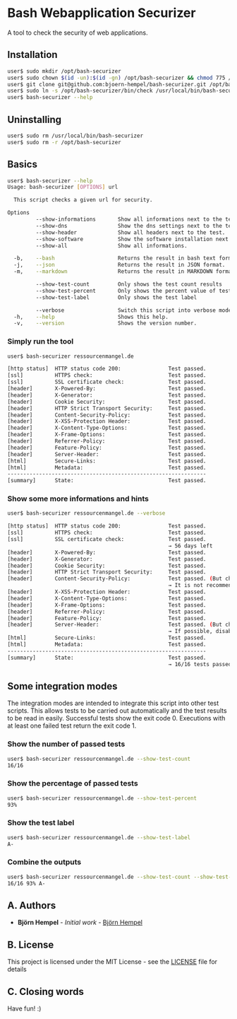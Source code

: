 # Bash Webapplication Securizer

A tool to check the security of web applications.

## Installation

```bash
user$ sudo mkdir /opt/bash-securizer
user$ sudo chown $(id -un):$(id -gn) /opt/bash-securizer && chmod 775 /opt/bash-securizer
user$ git clone git@github.com:bjoern-hempel/bash-securizer.git /opt/bash-securizer/.
user$ sudo ln -s /opt/bash-securizer/bin/check /usr/local/bin/bash-securizer
user$ bash-securizer --help
```

## Uninstalling

```bash
user$ sudo rm /usr/local/bin/bash-securizer
user$ sudo rm -r /opt/bash-securizer
```

## Basics

```bash
user$ bash-securizer --help
Usage: bash-securizer [OPTIONS] url

  This script checks a given url for security.

Options
         --show-informations       Show all informations next to the test.
         --show-dns                Show the dns settings next to the test.
         --show-header             Show all headers next to the test.
         --show-software           Show the software installation next to the test.
         --show-all                Show all informations.

  -b,    --bash                    Returns the result in bash text format.
  -j,    --json                    Returns the result in JSON format.
  -m,    --markdown                Returns the result in MARKDOWN format.

         --show-test-count         Only shows the test count results
         --show-test-percent       Only shows the percent value of test result
         --show-test-label         Only shows the test label

         --verbose                 Switch this script into verbose mode.
  -h,    --help                    Shows this help.
  -v,    --version                 Shows the version number.

```

### Simply run the tool

```bash
user$ bash-securizer ressourcenmangel.de

[http status]  HTTP status code 200:               Test passed.
[ssl]          HTTPS check:                        Test passed.
[ssl]          SSL certificate check:              Test passed.
[header]       X-Powered-By:                       Test passed.
[header]       X-Generator:                        Test passed.
[header]       Cookie Security:                    Test passed.
[header]       HTTP Strict Transport Security:     Test passed.
[header]       Content-Security-Policy:            Test passed.
[header]       X-XSS-Protection Header:            Test passed.
[header]       X-Content-Type-Options:             Test passed.
[header]       X-Frame-Options:                    Test passed.
[header]       Referrer-Policy:                    Test passed.
[header]       Feature-Policy:                     Test passed.
[header]       Server-Header:                      Test passed.
[html]         Secure-Links:                       Test passed.
[html]         Metadata:                           Test passed.
---------------------------------------------------------------
[summary]      State:                              Test passed.
```

### Show some more informations and hints

```bash
user$ bash-securizer ressourcenmangel.de --verbose

[http status]  HTTP status code 200:               Test passed.
[ssl]          HTTPS check:                        Test passed.
[ssl]          SSL certificate check:              Test passed.
                                                   → 56 days left
[header]       X-Powered-By:                       Test passed.
[header]       X-Generator:                        Test passed.
[header]       Cookie Security:                    Test passed.
[header]       HTTP Strict Transport Security:     Test passed.
[header]       Content-Security-Policy:            Test passed. (But check the following warnings)
                                                   → It is not recommend to use the setting "unsafe-inline".
[header]       X-XSS-Protection Header:            Test passed.
[header]       X-Content-Type-Options:             Test passed.
[header]       X-Frame-Options:                    Test passed.
[header]       Referrer-Policy:                    Test passed.
[header]       Feature-Policy:                     Test passed.
[header]       Server-Header:                      Test passed. (But check the following warnings)
                                                   → If possible, disable the following content: "Apache"
[html]         Secure-Links:                       Test passed.
[html]         Metadata:                           Test passed.
---------------------------------------------------------------
[summary]      State:                              Test passed.
                                                   → 16/16 tests passed.
```

## Some integration modes

The integration modes are intended to integrate this script into other test scripts. This allows tests to be carried out automatically and the test results to be read in easily. Successful tests show the exit code 0. Executions with at least one failed test return the exit code 1.

### Show the number of passed tests

```bash
user$ bash-securizer ressourcenmangel.de --show-test-count
16/16
```

### Show the percentage of passed tests

```bash
user$ bash-securizer ressourcenmangel.de --show-test-percent
93%
```

### Show the test label

```bash
user$ bash-securizer ressourcenmangel.de --show-test-label
A-
```

### Combine the outputs

```bash
user$ bash-securizer ressourcenmangel.de --show-test-count --show-test-percent --show-test-label
16/16 93% A-
```

## A. Authors

* **Björn Hempel** - *Initial work* - [Björn Hempel](https://github.com/bjoern-hempel)

## B. License

This project is licensed under the MIT License - see the [LICENSE](LICENSE) file for details

## C. Closing words

Have fun! :)
